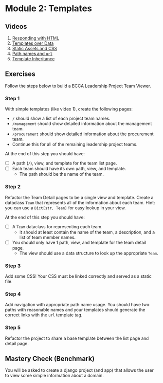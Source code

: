 # Module 2: Templates

## Videos

1. [Responding with HTML](./videos/responding_with_html.mp4)
2. [Templates over Data](./videos/templates_over_data.mp4)
3. [Static Assets and CSS](./videos/static_assets_and_css.mp4)
4. [Path names and `url`](./videos/path_names_and_url.mp4)
5. [Template Inheritance](./videos/template_inheritance.mp4)

## Exercises

Follow the steps below to build a BCCA Leadership Project Team Viewer.

### Step 1

With simple templates (like video 1), create the following pages:

- `/` should show a list of each project team names.
- `/management` should show detailed information about the management team.
- `/procurement` should show detailed information about the procurement team.
- Continue this for all of the remaining leadership project teams.

At the end of this step you should have:

- [ ] A path (`/`), view, and template for the team list page.
- [ ] Each team should have its own path, view, and template.
  - The path should be the name of the team.

### Step 2

Refactor the Team Detail pages to be a single view and template. Create a dataclass `Team` that represents all of the information about each team. Hint: you can use a `Dict[str, Team]` for easy lookup in your view.

At the end of this step you should have:

- [ ] A `Team` dataclass for representing each team.
  - It should at least contain the name of the team, a description, and a list of team member names.
- [ ] You should only have 1 path, view, and template for the team detail page.
  - The view should use a data structure to look up the appropriate `Team`.

### Step 3

Add some CSS! Your CSS must be linked correctly and served as a static file.

### Step 4

Add navigation with appropriate path name usage. You should have two paths with reasonable names and your templates should generate the correct links with the `url` template tag.

### Step 5

Refactor the project to share a base template between the list page and detail page.

## Mastery Check (Benchmark)

You will be asked to create a django project (and app) that allows the user to view some simple information about a domain.
